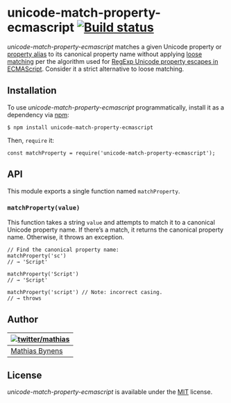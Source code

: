 unicode-match-property-ecmascript [![Build status](https://travis-ci.org/mathiasbynens/unicode-match-property-ecmascript.svg?branch=master)](https://travis-ci.org/mathiasbynens/unicode-match-property-ecmascript)
===================================================================================================================================================================================================================

*unicode-match-property-ecmascript* matches a given Unicode property or [property alias](https://github.com/mathiasbynens/unicode-property-aliases-ecmascript) to its canonical property name without applying [loose matching](https://github.com/mathiasbynens/unicode-loose-match) per the algorithm used for [RegExp Unicode property escapes in ECMAScript](https://github.com/tc39/proposal-regexp-unicode-property-escapes). Consider it a strict alternative to loose matching.

Installation
------------

To use *unicode-match-property-ecmascript* programmatically, install it as a dependency via [npm](https://www.npmjs.com/):

    $ npm install unicode-match-property-ecmascript

Then, `require` it:

    const matchProperty = require('unicode-match-property-ecmascript');

API
---

This module exports a single function named `matchProperty`.

### `matchProperty(value)`

This function takes a string `value` and attempts to match it to a canonical Unicode property name. If there’s a match, it returns the canonical property name. Otherwise, it throws an exception.

    // Find the canonical property name:
    matchProperty('sc')
    // → 'Script'

    matchProperty('Script')
    // → 'Script'

    matchProperty('script') // Note: incorrect casing.
    // → throws

Author
------

<table><thead><tr class="header"><th><a href="https://twitter.com/mathias" title="Follow @mathias on Twitter"><img src="https://gravatar.com/avatar/24e08a9ea84deb17ae121074d0f17125?s=70" alt="twitter/mathias" /></a></th></tr></thead><tbody><tr class="odd"><td><a href="https://mathiasbynens.be/">Mathias Bynens</a></td></tr></tbody></table>

License
-------

*unicode-match-property-ecmascript* is available under the [MIT](https://mths.be/mit) license.
